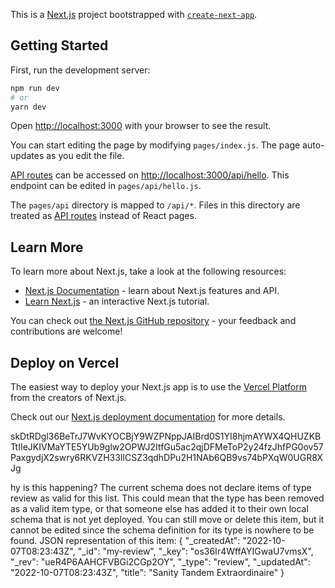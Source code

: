 This is a [Next.js](https://nextjs.org/) project bootstrapped with [`create-next-app`](https://github.com/vercel/next.js/tree/canary/packages/create-next-app).

## Getting Started

First, run the development server:

```bash
npm run dev
# or
yarn dev
```

Open [http://localhost:3000](http://localhost:3000) with your browser to see the result.

You can start editing the page by modifying `pages/index.js`. The page auto-updates as you edit the file.

[API routes](https://nextjs.org/docs/api-routes/introduction) can be accessed on [http://localhost:3000/api/hello](http://localhost:3000/api/hello). This endpoint can be edited in `pages/api/hello.js`.

The `pages/api` directory is mapped to `/api/*`. Files in this directory are treated as [API routes](https://nextjs.org/docs/api-routes/introduction) instead of React pages.

## Learn More

To learn more about Next.js, take a look at the following resources:

- [Next.js Documentation](https://nextjs.org/docs) - learn about Next.js features and API.
- [Learn Next.js](https://nextjs.org/learn) - an interactive Next.js tutorial.

You can check out [the Next.js GitHub repository](https://github.com/vercel/next.js/) - your feedback and contributions are welcome!

## Deploy on Vercel

The easiest way to deploy your Next.js app is to use the [Vercel Platform](https://vercel.com/new?utm_medium=default-template&filter=next.js&utm_source=create-next-app&utm_campaign=create-next-app-readme) from the creators of Next.js.

Check out our [Next.js deployment documentation](https://nextjs.org/docs/deployment) for more details.

skDtRDgl36BeTrJ7WvKYOCBjY9WZPNppJAIBrd0S1YI8hjmAYWX4QHUZKBTtIIeJKIVMaYTE5YUb9glw2OPWJ2ItfGu5ac2qjDFMeToP2y24fzJhfPG0ov57PaxgydjX2swry6RKVZH33IlCSZ3qdhDPu2H1NAb6QB9vs74bPXqW0UGR8XJg

hy is this happening?
The current schema does not declare items of type review as valid for this list. This could mean that the type has been removed as a valid item type, or that someone else has added it to their own local schema that is not yet deployed.
You can still move or delete this item, but it cannot be edited since the schema definition for its type is nowhere to be found.
JSON representation of this item:
{
"\_createdAt": "2022-10-07T08:23:43Z",
"\_id": "my-review",
"\_key": "os36Ir4WffAYIGwaU7vmsX",
"\_rev": "ueR4P6AAHCFVBGi2CGp2OY",
"\_type": "review",
"\_updatedAt": "2022-10-07T08:23:43Z",
"title": "Sanity Tandem Extraordinaire"
}
